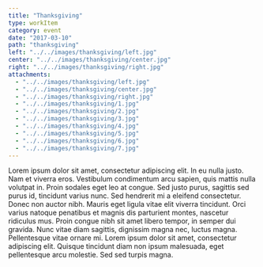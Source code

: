 ```yaml
---
title: "Thanksgiving"
type: workItem
category: event
date: "2017-03-10"
path: "thanksgiving"
left: "../../images/thanksgiving/left.jpg"
center: "../../images/thanksgiving/center.jpg"
right: "../../images/thanksgiving/right.jpg"
attachments: 
  - "../../images/thanksgiving/left.jpg"
  - "../../images/thanksgiving/center.jpg"
  - "../../images/thanksgiving/right.jpg"
  - "../../images/thanksgiving/1.jpg"
  - "../../images/thanksgiving/2.jpg"
  - "../../images/thanksgiving/3.jpg"
  - "../../images/thanksgiving/4.jpg"
  - "../../images/thanksgiving/5.jpg"
  - "../../images/thanksgiving/6.jpg"
  - "../../images/thanksgiving/7.jpg"
---
```


Lorem ipsum dolor sit amet, consectetur adipiscing elit. In eu nulla justo. Nam et viverra eros. Vestibulum condimentum arcu sapien, quis mattis nulla volutpat in. Proin sodales eget leo at congue. Sed justo purus, sagittis sed purus id, tincidunt varius nunc. Sed hendrerit mi a eleifend consectetur. Donec non auctor nibh. Mauris eget ligula vitae elit viverra tincidunt. Orci varius natoque penatibus et magnis dis parturient montes, nascetur ridiculus mus. Proin congue nibh sit amet libero tempor, in semper dui gravida. Nunc vitae diam sagittis, dignissim magna nec, luctus magna. Pellentesque vitae ornare mi. Lorem ipsum dolor sit amet, consectetur adipiscing elit. Quisque tincidunt diam non ipsum malesuada, eget pellentesque arcu molestie. Sed sed turpis magna.